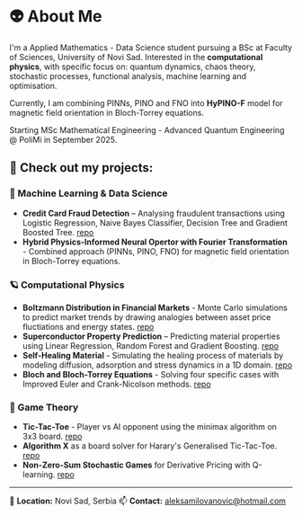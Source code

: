 # 👽 About Me

I'm a Applied Mathematics - Data Science student pursuing a BSc at Faculty of Sciences, University of Novi Sad. Interested in the **computational physics**, with specific focus on: quantum dynamics, chaos theory, stochastic processes, functional analysis, machine learning and optimisation. 

Currently, I am combining PINNs, PINO and FNO into **HyPINO-F** model for magnetic field orientation in Bloch-Torrey equations.

Starting MSc Mathematical Engineering - Advanced Quantum Engineering @ PoliMi in September 2025. 

## 🚀 Check out my projects:

### 🧠 Machine Learning & Data Science
- **Credit Card Fraud Detection** – Analysing fraudulent transactions using Logistic Regression, Naive Bayes Classifier, Decision Tree and Gradient Boosted Tree. [repo](https://github.com/al3gzy/credit_card_fraud)
- **Hybrid Physics-Informed Neural Opertor with Fourier Transformation** - Combined approach (PINNs, PINO, FNO) for magnetic field orientation in Bloch-Torrey equations.

### 🪐 Computational Physics
- **Boltzmann Distribution in Financial Markets** - Monte Carlo simulations to predict market trends by drawing analogies between asset price fluctiations and energy states. [repo](https://github.com/al3gzy/boltzmann_financial_markets)
- **Superconductor Property Prediction** – Predicting material properties using Linear Regression, Random Forest and Gradient Boosting. [repo](https://github.com/al3gzy/superconductor_property)
- **Self-Healing Material** - Simulating the healing process of materials by modeling diffusion, adsorption and stress dynamics in a 1D domain. [repo](https://github.com/al3gzy/self_healing_rd_eq)
- **Bloch and Bloch-Torrey Equations** - Solving four specific cases with Improved Euler and Crank-Nicolson methods. [repo](https://github.com/al3gzy/bloch_numerical)

### 🎲 Game Theory
- **Tic-Tac-Toe** - Player vs AI opponent using the minimax algorithm on 3x3 board. [repo](https://github.com/al3gzy/tic_tac_toe)
- **Algorithm X** as a board solver for Harary's Generalised Tic-Tac-Toe. [repo](https://github.com/al3gzy/animal_t3)
- **Non-Zero-Sum Stochastic Games** for Derivative Pricing with Q-learning. [repo](https://github.com/al3gzy/q-learning_non-zero-sum)

---
📍 **Location:** Novi Sad, Serbia
📫 **Contact:** aleksamilovanovic@hotmail.com
